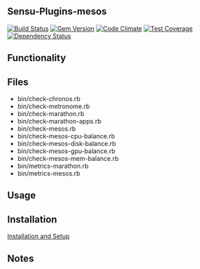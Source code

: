 ## Sensu-Plugins-mesos

[![Build Status](https://travis-ci.org/sensu-plugins/sensu-plugins-mesos.svg?branch=master)](https://travis-ci.org/sensu-plugins/sensu-plugins-mesos)
[![Gem Version](https://badge.fury.io/rb/sensu-plugins-mesos.svg)](http://badge.fury.io/rb/sensu-plugins-mesos)
[![Code Climate](https://codeclimate.com/github/sensu-plugins/sensu-plugins-mesos/badges/gpa.svg)](https://codeclimate.com/github/sensu-plugins/sensu-plugins-mesos)
[![Test Coverage](https://codeclimate.com/github/sensu-plugins/sensu-plugins-mesos/badges/coverage.svg)](https://codeclimate.com/github/sensu-plugins/sensu-plugins-mesos)
[![Dependency Status](https://gemnasium.com/sensu-plugins/sensu-plugins-mesos.svg)](https://gemnasium.com/sensu-plugins/sensu-plugins-mesos)

## Functionality

## Files
 * bin/check-chronos.rb
 * bin/check-metronome.rb
 * bin/check-marathon.rb
 * bin/check-marathon-apps.rb
 * bin/check-mesos.rb
 * bin/check-mesos-cpu-balance.rb
 * bin/check-mesos-disk-balance.rb
 * bin/check-mesos-gpu-balance.rb
 * bin/check-mesos-mem-balance.rb
 * bin/metrics-marathon.rb
 * bin/metrics-mesos.rb

## Usage

## Installation

[Installation and Setup](http://sensu-plugins.io/docs/installation_instructions.html)

## Notes
